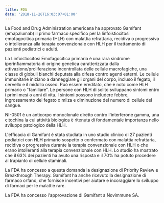```yaml
---
title: FDA
date: '2018-11-20T16:03:07+01:00'
---
```

La Food and Drug Administration americana ha approvato Gamifant (emapalumab) il primo farmaco specifico per la linfoistiocitosi emofagocitica primaria (HLH) con malattia refrattaria, recidiva o progressiva o intolleranza alla terapia convenzionale con HLH per il trattamento di pazienti pediatrici e adulti.

La Linfoistiocitosi Emofagocitica primaria è una rara sindrome iperinfiammatoria di origine genetica caratterizzata dalla attivazione/proliferazione incontrollata delle cellule macrofagiche, una classe di globuli bianchi deputata alla difesa contro agenti esterni. Le cellule immunitarie iniziano a danneggiare gli organi del corpo, incluso il fegato, il cervello e il midollo osseo. Può essere ereditato, che è noto come HLH primario o "familiare". Le persone con HLH di solito sviluppano sintomi entro i primi mesi o anni di vita. I sintomi possono includere febbre, ingrossamento del fegato o milza e diminuzione del numero di cellule del sangue.

NI-0501 è un anticorpo monoclonale diretto contro l'interferone gamma, una citochina la cui attività biologica è ritenuta di fondamentale importanza nello sviluppo patologico della HLH.

L'efficacia di Gamifant è stata studiata in uno studio clinico di 27 pazienti pediatrici con HLH primario sospetto o confermato con malattia refrattaria, recidiva o progressiva durante la terapia convenzionale con HLH o che erano intolleranti alla terapia convenzionale con HLH. Lo studio ha mostrato che il 63% dei pazienti ha avuto una risposta e il 70% ha potuto procedere al trapianto di cellule staminali.

La FDA ha concesso a questa domanda la designazione di Priority Review e Breakthrough Therapy. Gamifant ha anche ricevuto la designazione di farmaco orfano, che fornisce incentivi per aiutare e incoraggiare lo sviluppo di farmaci per le malattie rare.

La FDA ha concesso l'approvazione di Gamifant a Novimmune SA.
